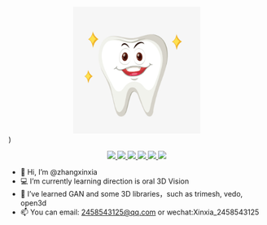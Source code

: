 <div align="center" ><img style="width:250px; height:250px;" src="https://github.com/Zhangxx-NaMuu/Zhangxx-NaMuu/blob/main/img/R-C.jpg"></div>)
<p align="center">
<a href="https://www.python.org/">
  <img src="https://img.shields.io/badge/python-153500?style=flat-square&logo=python">
 </a>
<a href="https://pytorch.org/">
  <img src="https://img.shields.io/badge/pytorch-bbc?style=flat-square&logo=pytorch">
 </a>
<a href="https://www.jetbrains.com/pycharm/">
  <img src="https://img.shields.io/badge/Pycharm-006400?style=flat-square&logo=pycharm">
 </a>
<a href="https://trimsh.org/">
  <img src="https://img.shields.io/badge/trimesh-blue?logo=t&logoColor=white">
 </a>
 <a href="https://vedo.embl.es/autodocs/content/vedo/vedo.html">
  <img src="https://img.shields.io/badge/vedo-green?logo=v&logoColor=white">
 </a>
 <a href="http://www.open3d.org/docs/release/tutorial/geometry/index.html">
  <img src="https://img.shields.io/badge/open3d-red?logo=&logoColor=white">
 </a>


 </p>

- 👋 Hi, I’m @zhangxinxia
- 💻 I’m currently learning direction is oral 3D Vision
- 🌱 I’ve learned GAN and some 3D libraries，such as trimesh, vedo, open3d
- 📫 You can email: 2458543125@qq.com or wechat:Xinxia_2458543125



<!--
**Zhangxx-NaMuu/Zhangxx-NaMuu** is a ✨ _special_ ✨ repository because its `README.md` (this file) appears on your GitHub profile.

Here are some ideas to get you started:
-->
